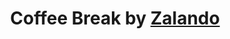 ---
from: "16:00"
to: "16:30"
break: true
title: Coffee Break by <a href="https://jobs.zalando.com/tech/">Zalando</a>
speaker:
details: Community talks by <a href="https://www.mozilla.org/">Mozilla</a> and <a href="https://jobs.zalando.com/tech/">Zalando</a>

---